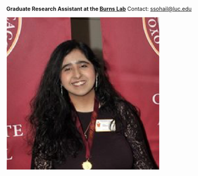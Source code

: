 **Graduate Research Assistant at the [Burns Lab](https://www.burns-lab.org/)** 
Contact: ssohail@luc.edu

<img src="Sidra.png" style="float:left;width:400px;height:400px;">

